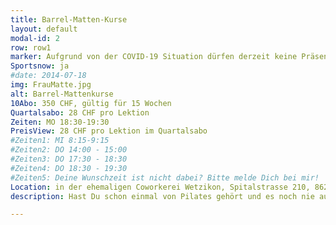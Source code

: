 ```yaml
---
title: Barrel-Matten-Kurse
layout: default
modal-id: 2
row: row1
marker: Aufgrund von der COVID-19 Situation dürfen derzeit keine Präsenzkurse stattfinden.
Sportsnow: ja
#date: 2014-07-18
img: FrauMatte.jpg
alt: Barrel-Mattenkurse
10Abo: 350 CHF, gültig für 15 Wochen
Quartalsabo: 28 CHF pro Lektion
Zeiten: MO 18:30-19:30
PreisView: 28 CHF pro Lektion im Quartalsabo
#Zeiten1: MI 8:15-9:15
#Zeiten2: DO 14:00 - 15:00
#Zeiten3: DO 17:30 - 18:30
#Zeiten4: DO 18:30 - 19:30
#Zeiten5: Deine Wunschzeit ist nicht dabei? Bitte melde Dich bei mir!
Location: in der ehemaligen Coworkerei Wetzikon, Spitalstrasse 210, 8623 Wetzikon
description: Hast Du schon einmal von Pilates gehört und es noch nie ausprobiert? Oder besuchst Du bereits Pilates-Mattenkurse und bist neugierig auf mehr? Dann melde Dich für unsere Barrel-Mattenkurse an und lerne eine völlig neue Dimension des klassischen Pilates-Trainings kennen. Das Training auf dem Barrel (Spine Corrector) fördert eine korrekte Körperhaltung während der Übungsausführung, intensiviert das Training und dehnt zugleich. Ergänzt wird das Training durch Übungen auf der Matte. Erfahre selbst, wie sich Dein Körper mit dem Training verlängert und aufrichtet. Wir trainieren in Kleingruppen (max. 6 Teilnehmer). Eine Lektion dauert 50 Minuten. Der Kurs findet ab 3 Teilnehmern statt.

---
```

